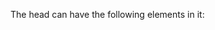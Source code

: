 The head can have the following elements in it:
<title>,<style>,<base>,<link>,<meta>,<script>,<noscript>
The body on the other hand can have many elements within it.  It contains all of the contents of the HTML in it, whereas the head contains all of the meta elements which are the contents of the document.



Structural markup is used to give information about the structure of a document, and can also change the appearance of a document.  It includes information about titles, paragraphs, sections, etc.  Semantic markup is HTML that gives meaning to the web page, rather than just presentation.



For this homework assignment I had to first find a recipe that I wanted to put on my page.  Next I started to set my html document up by adding the 4 main document types.  After I did that I went over the requirements for this assignment and went to the course website to understand how to so the things that I did not have any knowledge on.  I went through and first did the headings, then the meta elements, the lists, and then lastly the semantic markups.  I also had to add an email, address, and picture of my recipe.
